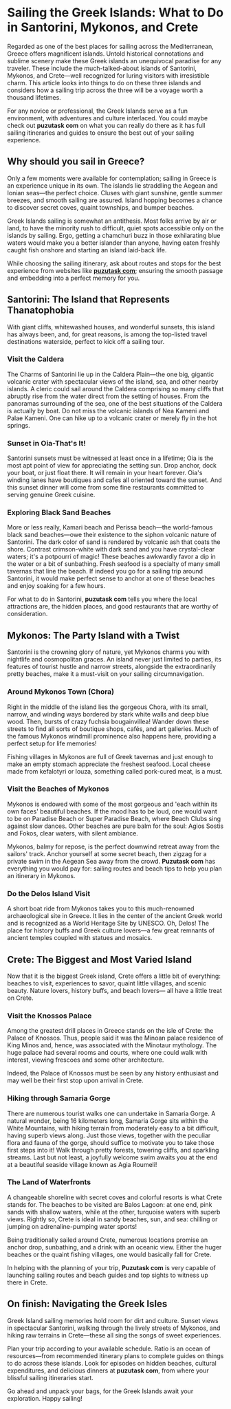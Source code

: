 # Sailing the Greek Islands: What to Do in Santorini, Mykonos, and Crete

Regarded as one of the best places for sailing across the Mediterranean, Greece offers magnificent islands. Untold historical connotations and sublime scenery make these Greek islands an unequivocal paradise for any traveler. These include the much-talked-about islands of Santorini, Mykonos, and Crete—well recognized for luring visitors with irresistible charm. This article looks into things to do on these three islands and considers how a sailing trip across the three will be a voyage worth a thousand lifetimes.

For any novice or professional, the Greek Islands serve as a fun environment, with adventures and culture interlaced. You could maybe check out **puzutask com** on what you can really do there as it has full sailing itineraries and guides to ensure the best out of your sailing experience.

## Why should you sail in Greece?

Only a few moments were available for contemplation; sailing in Greece is an experience unique in its own. The islands lie straddling the Aegean and Ionian seas—the perfect choice. Cluses with giant sunshine, gentle summer breezes, and smooth sailing are assured. Island hopping becomes a chance to discover secret coves, quaint townships, and bumper beaches.

Greek Islands sailing is somewhat an antithesis. Most folks arrive by air or land, to have the minority rush to difficult, quiet spots accessible only on the islands by sailing. Ergo, getting a chamchuri buzz in those exhilarating blue waters would make you a better islander than anyone, having eaten freshly caught fish onshore and starting an island laid-back life.

While choosing the sailing itinerary, ask about routes and stops for the best experience from websites like [**puzutask com**](https://www.puzutask.com/); ensuring the smooth passage and embedding into a perfect memory for you.

## Santorini: The Island that Represents Thanatophobia

With giant cliffs, whitewashed houses, and wonderful sunsets, this island has always been, and, for great reasons, is among the top-listed travel destinations waterside, perfect to kick off a sailing tour.

### Visit the Caldera

The Charms of Santorini lie up in the Caldera Plain—the one big, gigantic volcanic crater with spectacular views of the island, sea, and other nearby islands. A cleric could sail around the Caldera comprising so many cliffs that abruptly rise from the water direct from the setting of houses. From the panoramas surrounding of the sea, one of the best situations of the Caldera is actually by boat. Do not miss the volcanic islands of Nea Kameni and Palae Kameni. One can hike up to a volcanic crater or merely fly in the hot springs.

### Sunset in Oia-That's It!

Santorini sunsets must be witnessed at least once in a lifetime; Oia is the most apt point of view for appreciating the setting sun. Drop anchor, dock your boat, or just float there. It will remain in your heart forever. Oia's winding lanes have boutiques and cafes all oriented toward the sunset. And this sunset dinner will come from some fine restaurants committed to serving genuine Greek cuisine.

### Exploring Black Sand Beaches

More or less really, Kamari beach and Perissa beach—the world-famous black sand beaches—owe their existence to the siphon volcanic nature of Santorini. The dark color of sand is rendered by volcanic ash that coats the shore. Contrast crimson-white with dark sand and you have crystal-clear waters; it's a potpourri of magic! These beaches awkwardly favor a dip in the water or a bit of sunbathing. Fresh seafood is a specialty of many small tavernas that line the beach. If indeed you go for a sailing trip around Santorini, it would make perfect sense to anchor at one of these beaches and enjoy soaking for a few hours.

For what to do in Santorini, **puzutask com** tells you where the local attractions are, the hidden places, and good restaurants that are worthy of consideration.

## Mykonos: The Party Island with a Twist

Santorini is the crowning glory of nature, yet Mykonos charms you with nightlife and cosmopolitan graces. An island never just limited to parties, its features of tourist hustle and narrow streets, alongside the extraordinarily pretty beaches, make it a must-visit on your sailing circumnavigation.

### Around Mykonos Town (Chora)

Right in the middle of the island lies the gorgeous Chora, with its small, narrow, and winding ways bordered by stark white walls and deep blue wood. Then, bursts of crazy fuchsia bougainvillea! Wander down these streets to find all sorts of boutique shops, cafés, and art galleries. Much of the famous Mykonos windmill prominence also happens here, providing a perfect setup for life memories!

Fishing villages in Mykonos are full of Greek tavernas and just enough to make an empty stomach appreciate the freshest seafood. Local cheese made from kefalotyri or louza, something called pork-cured meat, is a must.

### Visit the Beaches of Mykonos

Mykonos is endowed with some of the most gorgeous and 'each within its own faces' beautiful beaches. If the mood has to be loud, one would want to be on Paradise Beach or Super Paradise Beach, where Beach Clubs sing against slow dances. Other beaches are pure balm for the soul: Agios Sostis and Fokos, clear waters, with silent ambiance.

Mykonos, balmy for repose, is the perfect downwind retreat away from the sailors' track. Anchor yourself at some secret beach, then zigzag for a private swim in the Aegean Sea away from the crowd. **Puzutask com** has everything you would pay for: sailing routes and beach tips to help you plan an itinerary in Mykonos.

### Do the Delos Island Visit

A short boat ride from Mykonos takes you to this much-renowned archaeological site in Greece. It lies in the center of the ancient Greek world and is recognized as a World Heritage Site by UNESCO. Oh, Delos! The place for history buffs and Greek culture lovers—a few great remnants of ancient temples coupled with statues and mosaics.

## Crete: The Biggest and Most Varied Island

Now that it is the biggest Greek island, Crete offers a little bit of everything: beaches to visit, experiences to savor, quaint little villages, and scenic beauty. Nature lovers, history buffs, and beach lovers— all have a little treat on Crete.

### Visit the Knossos Palace

Among the greatest drill places in Greece stands on the isle of Crete: the Palace of Knossos. Thus, people said it was the Minoan palace residence of King Minos and, hence, was associated with the Minotaur mythology. The huge palace had several rooms and courts, where one could walk with interest, viewing frescoes and some other architecture.

Indeed, the Palace of Knossos must be seen by any history enthusiast and may well be their first stop upon arrival in Crete.

### Hiking through Samaria Gorge

There are numerous tourist walks one can undertake in Samaria Gorge. A natural wonder, being 16 kilometers long, Samaria Gorge sits within the White Mountains, with hiking terrain from moderately easy to a bit difficult, having superb views along. Just those views, together with the peculiar flora and fauna of the gorge, should suffice to motivate you to take those first steps into it! Walk through pretty forests, towering cliffs, and sparkling streams. Last but not least, a joyfully welcome swim awaits you at the end at a beautiful seaside village known as Agia Roumeli!

### The Land of Waterfronts

A changeable shoreline with secret coves and colorful resorts is what Crete stands for. The beaches to be visited are Balos Lagoon: at one end, pink sands with shallow waters, while at the other, turquoise waters with superb views. Rightly so, Crete is ideal in sandy beaches, sun, and sea: chilling or jumping on adrenaline-pumping water sports!

Being traditionally sailed around Crete, numerous locations promise an anchor drop, sunbathing, and a drink with an oceanic view. Either the huger beaches or the quaint fishing villages, one would basically fall for Crete.

In helping with the planning of your trip, **Puzutask com** is very capable of launching sailing routes and beach guides and top sights to witness up there in Crete.

## On finish: Navigating the Greek Isles

Greek Island sailing memories hold room for dirt and culture. Sunset views in spectacular Santorini, walking through the lively streets of Mykonos, and hiking raw terrains in Crete—these all sing the songs of sweet experiences.

Plan your trip according to your available schedule. Ratio is an ocean of resources—from recommended itinerary plans to complete guides on things to do across these islands. Look for episodes on hidden beaches, cultural expenditures, and delicious dinners at **puzutask com**, from where your blissful sailing itineraries start.

Go ahead and unpack your bags, for the Greek Islands await your exploration. Happy sailing!
